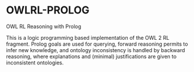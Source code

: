 # OWLRL-PROLOG
OWL RL Reasoning with Prolog

This is a logic programming based implementation of the OWL 2 RL fragment. Prolog goals are used for querying, forward reasoning permits to infer new knowledge, and ontology inconsistency is handled by backward reasoning, where explanations and (minimal) justifications are given to inconsistent ontologies.
